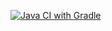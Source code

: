 [![Java CI with Gradle](https://github.com/KristinkaOreshek/SELENID1/actions/workflows/gradle.yml/badge.svg)](https://github.com/KristinkaOreshek/SELENID1/actions/workflows/gradle.yml)

